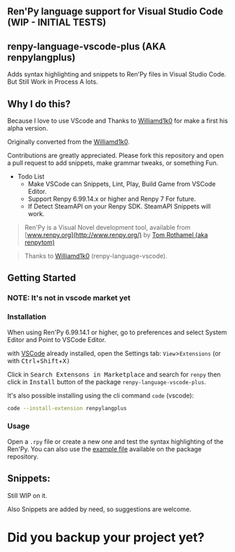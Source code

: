 ## Ren'Py language support for Visual Studio Code (WIP - INITIAL TESTS)
## renpy-language-vscode-plus (AKA renpylangplus)

Adds syntax highlighting and snippets to Ren'Py files in Visual Studio Code. 
But Still Work in Process A lots.

## Why I do this?
Because I love to use VScode and Thanks to [Williamd1k0](https://github.com/williamd1k0) for make a first his alpha version.

Originally converted from the [Williamd1k0](https://github.com/williamd1k0).

Contributions are greatly appreciated. Please fork this repository and open a
pull request to add snippets, make grammar tweaks, or something Fun.

* Todo List
  * Make VSCode can Snippets, Lint, Play, Build Game from VSCode Editor.
  * Support Renpy 6.99.14.x or higher and Renpy 7 For future.
  * If Detect SteamAPI on your Renpy SDK. SteamAPI Snippets will work.

>Ren'Py is a Visual Novel development tool, available from [www.renpy.org](http://www.renpy.org/) by [Tom Rothamel (aka renpytom)](https://github.com/renpytom)

>Thanks to [Williamd1k0](https://github.com/williamd1k0) (renpy-language-vscode).

## Getting Started

### NOTE: It's not in vscode market yet
### Installation

When using Ren'Py 6.99.14.1 or higher, go to preferences and select System Editor and Point to VSCode Editor.

with [VSCode](https://code.visualstudio.com/) already installed, open the Settings tab: `View`>`Extensions` (or with <kbd>Ctrl</kbd>+<kbd>Shift</kbd>+<kbd>X</kdb>)

Click in <kbd>Search Extensons in Marketplace</kbd> and search for `renpy` then click in <kbd>Install</kbd> button of the package `renpy-language-vscode-plus`.


It's also possible installing using the cli command `code` (vscode):
```sh
code --install-extension renpylangplus
```
### 
### Usage

Open a `.rpy` file or create a new one and test the syntax highlighting of the Ren'Py. 
You can also use the [example file](example.rpy) available on the package repository.

## Snippets:
Still WIP on it.

Also Snippets are added by need, so suggestions are welcome.

# Did you backup your project yet?